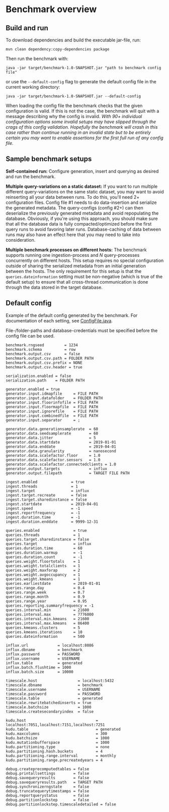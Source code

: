 # Benchmark overview
## Build and run
To download dependencies and build the executable jar-file, run:
```
mvn clean dependency:copy-dependencies package
```

Then run the benchmark with:
```
java -jar target/benchmark-1.0-SNAPSHOT.jar "path to benchmark config file"
```
or use the `--default-config` flag to generate the default config file in the current working directory:
```
java -jar target/benchmark-1.0-SNAPSHOT.jar --default-config
```

When loading the config file the benchmark checks that the given configuration is valid. If this is not the case, the benchmark will quit with a message describing why the config is invalid.
_With 90+ individual configuration options some invalid setups may have slipped through the crags of this config validation. Hopefully the benchmark will crash in this case rather than continue running in an invalid state but to be entirely certain you may want to enable assertions for the first full run of any config file._

## Sample benchmark setups
**Self-contained run:** Configure generation, insert and querying as desired and run the benchmark.

**Multiple query-variations on a static dataset:** If you want to run multiple different query-variations on the same static dataset, you may want to avoid reinserting all your data between runs. To do this, you'll need 2+ configuration files. Config file #1 needs to do data-insertion and serialize the generated metadata. The query-configs (config #2+) can then deserialize the previously generated metadata and avoid repopulating the database.
Obviously, if you're using this approach, you should make sure that all the database data is fully compacted/optimized before the first query runs to avoid favoring later runs. Database-caching of data between runs may also have an effect here that you may need to take into consideration.

**Multiple benchmark processes on different hosts:** The benchmark supports running one ingestion-process and _N_ query-processes concurrently on different hosts. This setup requires no special configuration outside of sharing the serialized metadata from an initial generation between the hosts. The only requirement for this setup is that the `queries.dateinformation` setting must be non-negative (which is true of the default setup) to ensure that all cross-thread communication is done through the data stored in the target database.

## Default config
Example of the default config generated by the benchmark. For documentation of each setting, see [ConfigFile.java](src/main/java/Benchmark/Config/ConfigFile.java).

File-/folder-paths and database-credentials must be specified before the config file can be used. 
```
benchmark.rngseed         = 1234
benchmark.schema          = row
benchmark.output.csv      = false
benchmark.output.csv.path = FOLDER PATH
benchmark.output.csv.prefix = NONE
benchmark.output.csv.header = true

serialization.enabled = false
serialization.path    = FOLDER PATH

generator.enabled = true
generator.input.idmapfile     = FILE PATH
generator.input.datafolder    = FOLDER PATH
generator.input.floorinfofile = FILE PATH
generator.input.floormapfile  = FILE PATH
generator.input.ignorefile    = FILE PATH
generator.input.combinedfile  = FILE PATH
generator.input.separator     = ;

generator.data.generationsamplerate  = 60
generator.data.seedsamplerate        = 60
generator.data.jitter                = 5
generator.data.startdate             = 2019-01-01
generator.data.enddate               = 2019-04-01
generator.data.granularity           = nanosecond
generator.data.scalefactor.floor     = 1.0
generator.data.scalefactor.sensors   = 1.0
generator.data.scalefactor.connectedclients = 1.0
generator.output.targets             = influx
generator.output.filepath            = TARGET FILE PATH

ingest.enabled               = true
ingest.threads               = 1
ingest.target                = influx
ingest.target.recreate       = false
ingest.target.sharedinstance = false
ingest.startdate             = 2019-04-01
ingest.speed                 = -1
ingest.reportfrequency       = -1
ingest.duration.time         = -1
ingest.duration.enddate      = 9999-12-31

queries.enabled               = true
queries.threads               = 1
queries.target.sharedinstance = false
queries.target                = influx
queries.duration.time         = 60
queries.duration.warmup       = -1
queries.duration.count        = -1
queries.weight.floortotals    = 1
queries.weight.totalclients   = 1
queries.weight.maxforap       = 2
queries.weight.avgoccupancy   = 1
queries.weight.kmeans         = 1
queries.earliestdate          = 2019-01-01
queries.range.day             = 0.4
queries.range.week            = 0.7
queries.range.month           = 0.9
queries.range.year            = 0.95
queries.reporting.summaryfrequency = -1
queries.interval.min          = 21600
queries.interval.max          = 7776000
queries.interval.min.kmeans   = 21600
queries.interval.max.kmeans   = 86400
queries.kmeans.clusters       = 5
queries.kmeans.iterations     = 10
queries.dateinformation       = 500

influx.url             = localhost:8086
influx.dbname          = benchmark
influx.password        = PASSWORD
influx.username        = USERNAME
influx.table           = generated
influx.batch.flushtime = 1000
influx.batch.size      = 10000

timescale.host                  = localhost:5432
timescale.dbname                = benchmark
timescale.username              = USERNAME
timescale.password              = PASSWORD
timescale.table                 = generated
timescale.rewritebatchedinserts = true
timescale.batchsize             = 1000
timescale.createsecondaryindex  = false

kudu.host                               = localhost:7051,localhost:7151,localhost:7251
kudu.table                              = generated
kudu.maxcolumns                         = 300
kudu.batchsize                          = 1000
kudu.mutationbufferspace                = 1000
kudu.partitioning.type                  = none
kudu.partitioning.hash.buckets          = 4
kudu.partitioning.range.interval        = monthly
kudu.partitioning.range.precreatedyears = 4

debug.createprecomputedtables = false
debug.printallsettings        = false
debug.savequeryresults        = false
debug.savequeryresults.path   = TARGET PATH
debug.synchronizerngstate     = false
debug.truncatequerytimestamps = false
debug.reportquerystatus       = false
debug.partitionlockstep       = false
debug.partitionlockstep.timescaledetailed = false
```